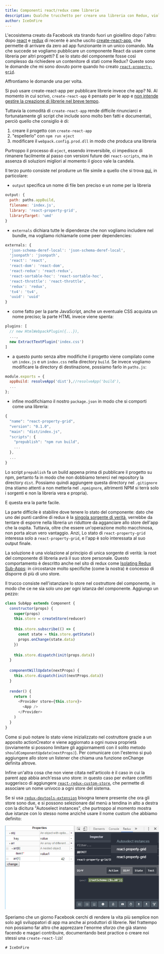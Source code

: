 ```yaml
---
title: Componenti react/redux come librerie
description: Qualche trucchetto per creare una libreria con Redux, violando la Singola Sorgente di Verità.
author: IceOnFire
---
```


L'ecosistema creato da Facebook sta tirando fuori un gioiellino dopo l'altro: dopo [react](https://facebook.github.io/react/) e [redux](http://redux.js.org/) di recente è anche uscito [create-react-app](https://github.com/facebookincubator/create-react-app), che permette di arrivare da zero ad app funzionante in un unico comando. Ma che succede se vogliamo pubblicare un componente React da usare come libreria per altri progetti? E se lo stato del componente fosse così complesso da richiedere un contenitore di stati come Redux? Queste sono le domande che mi sono dovuto porre quando ho creato [`react-property-grid`](https://github.com/IngloriousCoderz/react-property-grid).

Affrontiamo le domande una per volta.

Si può usare create-react-app per pubblicare librerie invece che app? Nì. Al momento in cui scrivo, `create-react-app` è pensato per le app e [non intende gestire la creazione di librerie nel breve tempo](https://github.com/facebookincubator/create-react-app/issues/423#issuecomment-250752431).

Tuttavia la comodità di `create-react-app` rende difficile rinunciarci e fortunatamente gli script che include sono molto ben fatti e documentati, perciò quello che consiglio è di:

1. creare il progetto con `create-react-app`
2. "espellerlo" con `npm run eject`
3. modificare il `webpack.config.prod.dll` in modo che produca una libreria

Purtroppo il processo di `eject`, essendo irreversibile, ci impedisce di rimanere facilmente al passo con versioni future dei `react-scripts`, ma in assenza di soluzioni migliori al momento il gioco vale la candela.

Il terzo punto consiste nel produrre un file simile a quello che si trova [qui](https://github.com/IngloriousCoderz/react-property-grid/blob/master/config/webpack.config.prod.js), in particolare:

- `output` specifica un nome di file ben preciso e un nome per la libreria

```js
output: {
  path: paths.appBuild,
  filename: 'index.js',
  library: 'react-property-grid',
  libraryTarget: 'umd'
}
```

- `externals` dichiara tutte le dipendenze che non vogliamo includere nel bundle, ma vogliamo richiamarle come peer dependencies:

```js
externals: {
  'json-schema-deref-local': 'json-schema-deref-local',
  'jsonpath': 'jsonpath',
  'react': 'react',
  'react-dom': 'react-dom',
  'react-redux': 'react-redux',
  'react-sortable-hoc': 'react-sortable-hoc',
  'react-throttle': 'react-throttle',
  'redux': 'redux',
  'tv4': 'tv4',
  'uuid': 'uuid'
}
```

- come fatto per la parte JavaScript, anche un eventuale CSS acquista un nome preciso; la parte HTML invece viene spenta:

```js
plugins: [
  // new HtmlWebpackPlugin({...}),
  ...,
  new ExtractTextPlugin('index.css')
]
```

- a questo punto senza altre modifiche il progetto viene compilato come un `index.js` e un `index.css` nella directory `build`. Se invece vogliamo modificare la directory di destinazione, possiamo farlo in `paths.js`:

```js
module.exports = {
  appBuild: resolveApp('dist'),//resolveApp('build'),
  ...
};
```

- infine modifichiamo il nostro `package.json` in modo che si comporti come una libreria:

```js
{
  "name": "react-property-grid",
  "version": "0.1.0",
  "main": "dist/index.js",
  "scripts": {
    "prepublish": "npm run build",
    ...
  },
  ...
}
```

Lo script `prepublish` fa un build appena prima di pubblicare il progetto su npm, pertanto fa in modo che non dobbiamo tenerci nel repository la directory `dist`. Possiamo quindi aggiungere questa directory nel `.gitignore` (ma stiamo attenti a non metterla nel `.npmignore`, altrimenti NPM si terrà solo i sorgenti e non la libreria vera e propria).

E questa era la parte facile.

La parte difficile è stabilire dove tenere lo stato del componente: dato che uno dei punti cardine di redux è la [singola sorgente di verità](http://redux.js.org/docs/introduction/ThreePrinciples.html#single-source-of-truth), verrebbe da tentare di esporre nella libreria un riduttore da agganciare allo store dell'app che la ospita. Tuttavia, oltre che essere un'operazione molto macchinosa, non porta alcun vero vantaggio. Anzi, Lo stato di `react-property-grid` interessa solo a `react-property-grid`, e l'app è solo interessata al suo output finale.

La soluzione è una violazione al principio di unica sorgente di verità: la root del componente di libreria avrà il suo store personale. Questo comportamento è descritto anche nel sito di redux come [Isolating Redux Sub-Apps](http://redux.js.org/docs/recipes/IsolatingSubapps.html): in circostanze molto specifiche (come la nostra) è concesso di disporre di più di uno store.

Il trucco consiste nell'istanziare lo store nel costruttore del componente, in modo che ce ne sia solo uno per ogni istanza del componente. Aggiungo un pezzo:

```js
class SubApp extends Component {
  constructor(props) {
    super(props)
    this.store = createStore(reducer)

    this.store.subscribe(() => {
      const state = this.store.getState()
      props.onChange(state.data)
    })

    this.store.dispatch(init(props.data))
  }

  componentWillUpdate(nextProps) {
    this.store.dispatch(init(nextProps.data))
  }

  render() {
    return (
      <Provider store={this.store}>
        <App />
      </Provider>
    )
  }
}
```

Come si può notare lo stato viene inizializzato nel costruttore grazie a un apposito actionCreator e viene aggiornato a ogni nuova proprietà (ovviamente si possono limitare gli aggiornamenti con il solito metodo `shouldComponentUpdate(nextProps)`). Per comunicare con l'esterno si può aggiungere allo store un listener che chiama una funzione onChange definita altrove.

Infine un'altra cosa che non viene citata nell'articolo è il caso in cui la parent app abbia anch'essa uno store: in questo caso per evitare conflitti suggerisco di aggiungere [`react-redux-custom-store`](https://github.com/emmenko/react-redux-custom-store), che permette di associare un nome univoco a ogni store del sistema.

Se si usa [`redux-devtools-extension`](https://github.com/zalmoxisus/redux-devtools-extension) bisogna tenere presente che ora gli store sono due, e si possono selezionare dal menù a tendina in alto a destra con la dicitura "Autoselect instances", che purtroppo al momento mostra due istanze con lo stesso nome anziché usare il nome custom che abbiamo definito:

![store multipli in redux-devtools-extension](/static/images/blog/store-instances.png)

Speriamo che un giorno Facebook cerchi di rendere la vita più semplice non solo agli sviluppatori di app ma anche ai produttori di librerie. Nel frattempo non possiamo far altro che apprezzare l'enorme sforzo che già stanno facendo e magari contribuire, documentando best practice o creare noi stessi una `create-react-lib`!

    # IceOnFire
